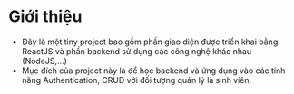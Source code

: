 # Giới thiệu
- Đây là một tiny project bao gồm phần giao diện được triển khai bằng ReactJS và phần backend sử dụng các công nghệ khác nhau (NodeJS,...)
- Mục đích của project này là để học backend và ứng dụng vào các tính năng Authentication, CRUD với đối tượng quản lý là sinh viên.
